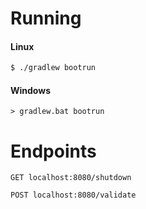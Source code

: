 # Running
#### Linux
```sh
$ ./gradlew bootrun
```
#### Windows
```
> gradlew.bat bootrun
```
# Endpoints
```
GET localhost:8080/shutdown
```
````
POST localhost:8080/validate
````